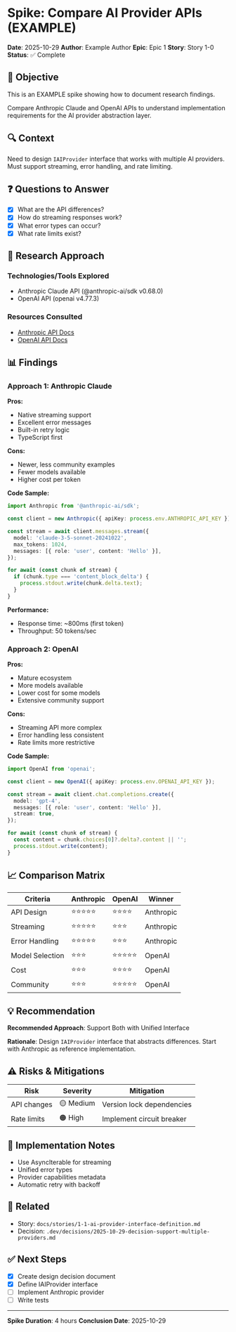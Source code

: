 # Spike: Compare AI Provider APIs (EXAMPLE)

**Date**: 2025-10-29
**Author**: Example Author
**Epic**: Epic 1
**Story**: Story 1-0
**Status**: ✅ Complete

## 🎯 Objective

This is an EXAMPLE spike showing how to document research findings.

Compare Anthropic Claude and OpenAI APIs to understand implementation requirements for the AI provider abstraction layer.

## 🔍 Context

Need to design `IAIProvider` interface that works with multiple AI providers. Must support streaming, error handling, and rate limiting.

## ❓ Questions to Answer

- [x] What are the API differences?
- [x] How do streaming responses work?
- [x] What error types can occur?
- [x] What rate limits exist?

## 🧪 Research Approach

### Technologies/Tools Explored
- Anthropic Claude API (@anthropic-ai/sdk v0.68.0)
- OpenAI API (openai v4.77.3)

### Resources Consulted
- [Anthropic API Docs](https://docs.anthropic.com/api)
- [OpenAI API Docs](https://platform.openai.com/docs/api-reference)

## 📊 Findings

### Approach 1: Anthropic Claude

**Pros:**
- Native streaming support
- Excellent error messages
- Built-in retry logic
- TypeScript first

**Cons:**
- Newer, less community examples
- Fewer models available
- Higher cost per token

**Code Sample:**
```typescript
import Anthropic from '@anthropic-ai/sdk';

const client = new Anthropic({ apiKey: process.env.ANTHROPIC_API_KEY });

const stream = await client.messages.stream({
  model: 'claude-3-5-sonnet-20241022',
  max_tokens: 1024,
  messages: [{ role: 'user', content: 'Hello' }],
});

for await (const chunk of stream) {
  if (chunk.type === 'content_block_delta') {
    process.stdout.write(chunk.delta.text);
  }
}
```

**Performance:**
- Response time: ~800ms (first token)
- Throughput: 50 tokens/sec

### Approach 2: OpenAI

**Pros:**
- Mature ecosystem
- More models available
- Lower cost for some models
- Extensive community support

**Cons:**
- Streaming API more complex
- Error handling less consistent
- Rate limits more restrictive

**Code Sample:**
```typescript
import OpenAI from 'openai';

const client = new OpenAI({ apiKey: process.env.OPENAI_API_KEY });

const stream = await client.chat.completions.create({
  model: 'gpt-4',
  messages: [{ role: 'user', content: 'Hello' }],
  stream: true,
});

for await (const chunk of stream) {
  const content = chunk.choices[0]?.delta?.content || '';
  process.stdout.write(content);
}
```

## 📈 Comparison Matrix

| Criteria | Anthropic | OpenAI | Winner |
|----------|-----------|--------|--------|
| API Design | ⭐⭐⭐⭐⭐ | ⭐⭐⭐⭐ | Anthropic |
| Streaming | ⭐⭐⭐⭐⭐ | ⭐⭐⭐ | Anthropic |
| Error Handling | ⭐⭐⭐⭐⭐ | ⭐⭐⭐ | Anthropic |
| Model Selection | ⭐⭐⭐ | ⭐⭐⭐⭐⭐ | OpenAI |
| Cost | ⭐⭐⭐ | ⭐⭐⭐⭐ | OpenAI |
| Community | ⭐⭐⭐ | ⭐⭐⭐⭐⭐ | OpenAI |

## 💡 Recommendation

**Recommended Approach**: Support Both with Unified Interface

**Rationale**:
Design `IAIProvider` interface that abstracts differences. Start with Anthropic as reference implementation.

## ⚠️ Risks & Mitigations

| Risk | Severity | Mitigation |
|------|----------|------------|
| API changes | 🟡 Medium | Version lock dependencies |
| Rate limits | 🟠 High | Implement circuit breaker |

## 📝 Implementation Notes

- Use AsyncIterable for streaming
- Unified error types
- Provider capabilities metadata
- Automatic retry with backoff

## 🔗 Related

- Story: `docs/stories/1-1-ai-provider-interface-definition.md`
- Decision: `.dev/decisions/2025-10-29-decision-support-multiple-providers.md`

## ✅ Next Steps

- [x] Create design decision document
- [x] Define IAIProvider interface
- [ ] Implement Anthropic provider
- [ ] Write tests

---

**Spike Duration**: 4 hours
**Conclusion Date**: 2025-10-29
